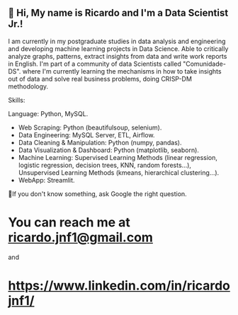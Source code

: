 ## 👋 Hi, My name is Ricardo and I'm a Data Scientist Jr.!

I am currently in my postgraduate studies in data analysis and engineering and developing machine learning projects in Data Science. 
Able to critically analyze graphs, patterns, extract insights from data and write work reports in English.
I'm part of a community of data Scientists called "Comunidade-DS". where I'm currently learning the mechanisms in how to take insights 
out of data and solve real business problems, doing CRISP-DM methodology.

Skills:

Language: Python, MySQL.
- Web Scraping: Python (beautifulsoup, selenium).
- Data Engineering: MySQL Server, ETL, Airflow.
- Data Cleaning & Manipulation: Python (numpy, pandas).
- Data Visualization & Dashboard: Python (matplotlib, seaborn).
- Machine Learning: Supervised Learning Methods (linear regression, logistic regression, decision trees, KNN, random forests...), Unsupervised Learning Methods (kmeans, hierarchical clustering...).
- WebApp: Streamlit. 
 
💭If you don't know something, ask Google the right question.

# You can reach me at ricardo.jnf1@gmail.com 
and 
# https://www.linkedin.com/in/ricardojnf1/

<!---Ricardojnf33/Ricardojnf33 is a ✨ special ✨ repository because its `README.md` (this file) appears on your GitHub profile.
You can click the Preview link to take a look at your changes.
--->
